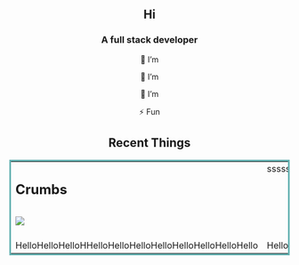 <section align="center">
<h1>Hi  </h1>
<h3>A full stack developer </h3>

🔭 I’m 

🌱 I’m 
  
🤝 I’m 

⚡ Fun 

</section>

<section align="center">
  <h2>Recent Things</h2>
  <table bordercolor="#66b2b2">
    <tr>
      <td width="50%" valign="top"> 
        <h2>Crumbs<h2>
        <a href="https://www.crumbsmaptrails.com" target="_blank">
          <img src="(https://user-images.githubusercontent.com/85914248/199609168-0f59f6f1-1dc8-421e-a9b6-1aa93e4d8085.gif">
        </a>
      </td>
      <td width="50%" valign="top">sssss</td>
    </tr>
    <tr>
      <td width="50%" valign="top">HelloHelloHelloHHelloHelloHelloHelloHelloHelloHelloHello</td>
      <td width="50%" valign="top">HelloHelloHelloHelloHelloHelloHelloHelloHelloHelloHelloHelloHello</td>
    </tr>
  </table>    
</section>
